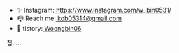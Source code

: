 - ✨ Instagram:<a href="https://www.instagram.com/w_bin0531"> https://www.instagram.com/w_bin0531/ </a>
- 📪 Reach me:<a href="kob05314@gmail.com"> kob05314@gmail.com </a>
- 📖 tistory:<a href="https://woongbin06.tistory.com/"> Woongbin06 </a>

집......
